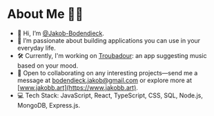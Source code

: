 # About Me 👨‍💻

- 👋 Hi, I’m [@Jakob-Bodendieck](https://github.com/Jakob-Bodendieck).
- 👀 I’m passionate about building applications you can use in your everyday life.
- 🛠️ Currently, I'm working on [Troubadour](https://github.com/glowinZero/troubadour): an app suggesting music based on your mood.
- 💞️ Open to collaborating on any interesting projects—send me a message at bodendieck.jakob@gmail.com or explore more at [www.jakobb.art](https://www.jakobb.art).
- 💻 Tech Stack: JavaScript, React, TypeScript, CSS, SQL, Node.js, MongoDB, Express.js.
